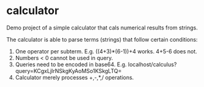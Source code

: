 # calculator
Demo project of a simple calculator that cals numerical results from strings.

The calculator is able to parse terms (strings) that follow certain conditions:
1. One operator per subterm. E.g. ((4+3)*(6-1))+4 works. 4+5-6 does not.
2. Numbers < 0 cannot be used in query.
3. Queries need to be encoded in base64. E.g. localhost/calculus?query=KCgxLjIrNSkgKyAoMSo1KSkgLTQ=
4. Calculator merely processes +,-,*,/ operations.
